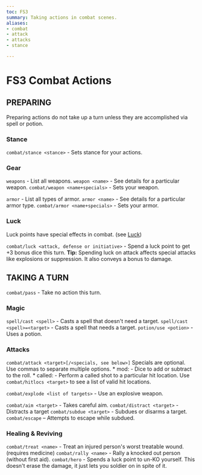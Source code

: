 ```yaml
---
toc: FS3
summary: Taking actions in combat scenes.
aliases:
- combat
- attack
- attacks
- stance

---
```

# FS3 Combat Actions
## PREPARING
Preparing actions do not take up a turn unless they are accomplished via spell or potion.

### Stance
`combat/stance <stance>` - Sets stance for your actions. 

### Gear

`weapons` - List all weapons.
`weapon <name>` - See details for a particular weapon.
`combat/weapon <name+specials>` - Sets your weapon.

`armor` - List all types of armor.
`armor <name>` - See details for a particular armor type.
`combat/armor <name+specials>` - Sets your armor.

### Luck
Luck points have special effects in combat. (see [Luck](/help/luck))

`combat/luck <attack, defense or initiative>` - Spend a luck point to get +3 bonus dice this turn. 
**Tip:** Spending luck on attack affects special attacks like explosions or suppression.  It also conveys a bonus to damage.

## TAKING A TURN
`combat/pass` - Take no action this turn.

### Magic
`spell/cast <spell>` - Casts a spell that doesn't need a target.
`spell/cast <spell>=<target>` - Casts a spell that needs a target.
`potion/use <potion>` - Uses a potion.

### Attacks
`combat/attack <target>[/<specials, see below>]`
    Specials are optional. Use commas to separate multiple options.
    * mod:<special modifiers> - Dice to add or subtract to the roll.
    * called:<location> - Perform a called shot to a particular hit location. 
       Use `combat/hitlocs <target>` to see a list of valid hit locations. 

`combat/explode <list of targets>` - Use an explosive weapon.

`combat/aim <target>` - Takes careful aim.
`combat/distract <target>` - Distracts a target
`combat/subdue <target>` - Subdues or disarms a target. 
`combat/escape` – Attempts to escape while subdued.

### Healing & Reviving
`combat/treat <name>` - Treat an injured person's worst treatable wound. (requires medicine)
`combat/rally <name>` - Rally a knocked out person (without first aid). 
`combat/hero` - Spends a luck point to un-KO yourself. This doesn't erase the damage, it just lets you soldier on in spite of it.





